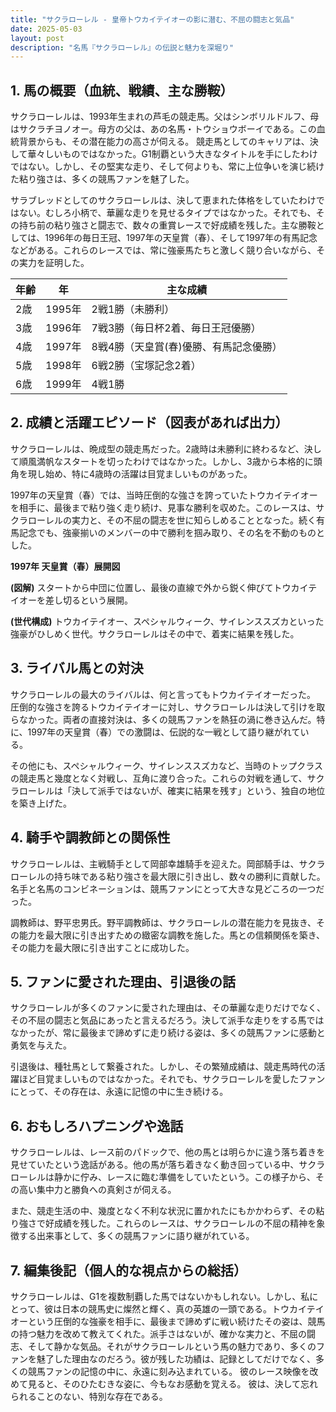 ```yaml
---
title: "サクラローレル - 皇帝トウカイテイオーの影に潜む、不屈の闘志と気品"
date: 2025-05-03
layout: post
description: "名馬『サクラローレル』の伝説と魅力を深堀り"
---
```


## 1. 馬の概要（血統、戦績、主な勝鞍）

サクラローレルは、1993年生まれの芦毛の競走馬。父はシンボリルドルフ、母はサクラチヨノオー。母方の父は、あの名馬・トウショウボーイである。この血統背景からも、その潜在能力の高さが伺える。  競走馬としてのキャリアは、決して華々しいものではなかった。G1制覇という大きなタイトルを手にしたわけではない。しかし、その堅実な走り、そして何よりも、常に上位争いを演じ続けた粘り強さは、多くの競馬ファンを魅了した。

サラブレッドとしてのサクラローレルは、決して恵まれた体格をしていたわけではない。むしろ小柄で、華麗な走りを見せるタイプではなかった。それでも、その持ち前の粘り強さと闘志で、数々の重賞レースで好成績を残した。主な勝鞍としては、1996年の毎日王冠、1997年の天皇賞（春）、そして1997年の有馬記念などがある。これらのレースでは、常に強豪馬たちと激しく競り合いながら、その実力を証明した。

| 年齢 | 年 | 主な成績 |
|---|---|---|
| 2歳 | 1995年 | 2戦1勝（未勝利） |
| 3歳 | 1996年 | 7戦3勝（毎日杯2着、毎日王冠優勝） |
| 4歳 | 1997年 | 8戦4勝（天皇賞(春)優勝、有馬記念優勝） |
| 5歳 | 1998年 | 6戦2勝（宝塚記念2着） |
| 6歳 | 1999年 | 4戦1勝 |


## 2. 成績と活躍エピソード（図表があれば出力）

サクラローレルは、晩成型の競走馬だった。2歳時は未勝利に終わるなど、決して順風満帆なスタートを切ったわけではなかった。しかし、3歳から本格的に頭角を現し始め、特に4歳時の活躍は目覚ましいものがあった。

1997年の天皇賞（春）では、当時圧倒的な強さを誇っていたトウカイテイオーを相手に、最後まで粘り強く走り続け、見事な勝利を収めた。このレースは、サクラローレルの実力と、その不屈の闘志を世に知らしめることとなった。続く有馬記念でも、強豪揃いのメンバーの中で勝利を掴み取り、その名を不動のものとした。

**1997年 天皇賞（春）展開図**

**(図解)**  スタートから中団に位置し、最後の直線で外から鋭く伸びてトウカイテイオーを差し切るという展開。

**(世代構成)**  トウカイテイオー、スペシャルウィーク、サイレンススズカといった強豪がひしめく世代。サクラローレルはその中で、着実に結果を残した。


## 3. ライバル馬との対決

サクラローレルの最大のライバルは、何と言ってもトウカイテイオーだった。  圧倒的な強さを誇るトウカイテイオーに対し、サクラローレルは決して引けを取らなかった。両者の直接対決は、多くの競馬ファンを熱狂の渦に巻き込んだ。特に、1997年の天皇賞（春）での激闘は、伝説的な一戦として語り継がれている。

その他にも、スペシャルウィーク、サイレンススズカなど、当時のトップクラスの競走馬と幾度となく対戦し、互角に渡り合った。これらの対戦を通して、サクラローレルは「決して派手ではないが、確実に結果を残す」という、独自の地位を築き上げた。


## 4. 騎手や調教師との関係性

サクラローレルは、主戦騎手として岡部幸雄騎手を迎えた。岡部騎手は、サクラローレルの持ち味である粘り強さを最大限に引き出し、数々の勝利に貢献した。名手と名馬のコンビネーションは、競馬ファンにとって大きな見どころの一つだった。

調教師は、野平忠男氏。野平調教師は、サクラローレルの潜在能力を見抜き、その能力を最大限に引き出すための緻密な調教を施した。馬との信頼関係を築き、その能力を最大限に引き出すことに成功した。


## 5. ファンに愛された理由、引退後の話

サクラローレルが多くのファンに愛された理由は、その華麗な走りだけでなく、その不屈の闘志と気品にあったと言えるだろう。決して派手な走りをする馬ではなかったが、常に最後まで諦めずに走り続ける姿は、多くの競馬ファンに感動と勇気を与えた。

引退後は、種牡馬として繋養された。しかし、その繁殖成績は、競走馬時代の活躍ほど目覚ましいものではなかった。それでも、サクラローレルを愛したファンにとって、その存在は、永遠に記憶の中に生き続ける。


## 6. おもしろハプニングや逸話

サクラローレルは、レース前のパドックで、他の馬とは明らかに違う落ち着きを見せていたという逸話がある。他の馬が落ち着きなく動き回っている中、サクラローレルは静かに佇み、レースに臨む準備をしていたという。この様子から、その高い集中力と勝負への真剣さが伺える。

また、競走生活の中、幾度となく不利な状況に置かれたにもかかわらず、その粘り強さで好成績を残した。これらのレースは、サクラローレルの不屈の精神を象徴する出来事として、多くの競馬ファンに語り継がれている。


## 7. 編集後記（個人的な視点からの総括）

サクラローレルは、G1を複数制覇した馬ではないかもしれない。しかし、私にとって、彼は日本の競馬史に燦然と輝く、真の英雄の一頭である。トウカイテイオーという圧倒的な強豪を相手に、最後まで諦めずに戦い続けたその姿は、競馬の持つ魅力を改めて教えてくれた。派手さはないが、確かな実力と、不屈の闘志、そして静かな気品。それがサクラローレルという馬の魅力であり、多くのファンを魅了した理由なのだろう。彼が残した功績は、記録としてだけでなく、多くの競馬ファンの記憶の中に、永遠に刻み込まれている。  彼のレース映像を改めて見ると、そのひたむきな姿に、今もなお感動を覚える。  彼は、決して忘れられることのない、特別な存在である。
